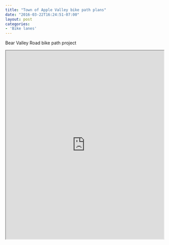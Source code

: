 ```yaml
---
title: "Town of Apple Valley bike path plans"
date: "2016-03-22T16:24:51-07:00"
layout: post
categories:
- 'Bike lanes'
---
```


Bear Valley Road bike path project

<iframe class="scribd_iframe_embed" data-aspect-ratio="0.7729220222793488" data-auto-height="false" height="600" id="doc_71405" loading="lazy" scrolling="no" src="https://www.scribd.com/embeds/344192482/content?start_page=1&view_mode=scroll&access_key=key-n3ApnkhflB14SgdSnon3&show_recommendations=true" width="100%"></iframe>